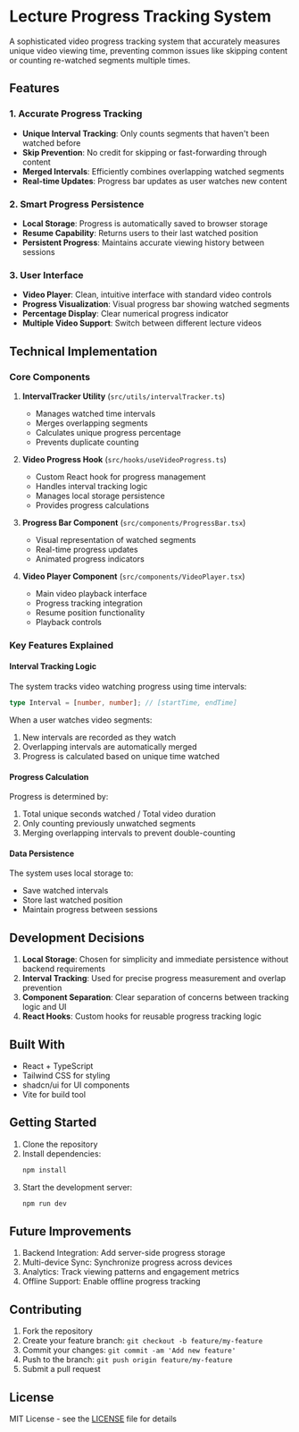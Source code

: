 
# Lecture Progress Tracking System

A sophisticated video progress tracking system that accurately measures unique video viewing time, preventing common issues like skipping content or counting re-watched segments multiple times.

## Features

### 1. Accurate Progress Tracking
- **Unique Interval Tracking**: Only counts segments that haven't been watched before
- **Skip Prevention**: No credit for skipping or fast-forwarding through content
- **Merged Intervals**: Efficiently combines overlapping watched segments
- **Real-time Updates**: Progress bar updates as user watches new content

### 2. Smart Progress Persistence
- **Local Storage**: Progress is automatically saved to browser storage
- **Resume Capability**: Returns users to their last watched position
- **Persistent Progress**: Maintains accurate viewing history between sessions

### 3. User Interface
- **Video Player**: Clean, intuitive interface with standard video controls
- **Progress Visualization**: Visual progress bar showing watched segments
- **Percentage Display**: Clear numerical progress indicator
- **Multiple Video Support**: Switch between different lecture videos

## Technical Implementation

### Core Components

1. **IntervalTracker Utility** (`src/utils/intervalTracker.ts`)
   - Manages watched time intervals
   - Merges overlapping segments
   - Calculates unique progress percentage
   - Prevents duplicate counting

2. **Video Progress Hook** (`src/hooks/useVideoProgress.ts`)
   - Custom React hook for progress management
   - Handles interval tracking logic
   - Manages local storage persistence
   - Provides progress calculations

3. **Progress Bar Component** (`src/components/ProgressBar.tsx`)
   - Visual representation of watched segments
   - Real-time progress updates
   - Animated progress indicators

4. **Video Player Component** (`src/components/VideoPlayer.tsx`)
   - Main video playback interface
   - Progress tracking integration
   - Resume position functionality
   - Playback controls

### Key Features Explained

#### Interval Tracking Logic
The system tracks video watching progress using time intervals:
```typescript
type Interval = [number, number]; // [startTime, endTime]
```

When a user watches video segments:
1. New intervals are recorded as they watch
2. Overlapping intervals are automatically merged
3. Progress is calculated based on unique time watched

#### Progress Calculation
Progress is determined by:
1. Total unique seconds watched / Total video duration
2. Only counting previously unwatched segments
3. Merging overlapping intervals to prevent double-counting

#### Data Persistence
The system uses local storage to:
- Save watched intervals
- Store last watched position
- Maintain progress between sessions

## Development Decisions

1. **Local Storage**: Chosen for simplicity and immediate persistence without backend requirements
2. **Interval Tracking**: Used for precise progress measurement and overlap prevention
3. **Component Separation**: Clear separation of concerns between tracking logic and UI
4. **React Hooks**: Custom hooks for reusable progress tracking logic

## Built With

- React + TypeScript
- Tailwind CSS for styling
- shadcn/ui for UI components
- Vite for build tool

## Getting Started

1. Clone the repository
2. Install dependencies:
   ```bash
   npm install
   ```
3. Start the development server:
   ```bash
   npm run dev
   ```

## Future Improvements

1. Backend Integration: Add server-side progress storage
2. Multi-device Sync: Synchronize progress across devices
3. Analytics: Track viewing patterns and engagement metrics
4. Offline Support: Enable offline progress tracking

## Contributing

1. Fork the repository
2. Create your feature branch: `git checkout -b feature/my-feature`
3. Commit your changes: `git commit -am 'Add new feature'`
4. Push to the branch: `git push origin feature/my-feature`
5. Submit a pull request

## License

MIT License - see the [LICENSE](LICENSE) file for details
